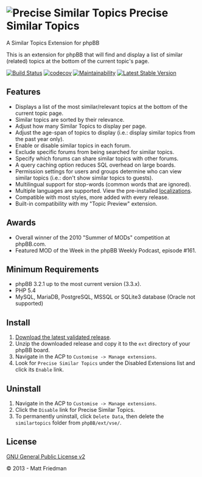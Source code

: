 # ![Precise Similar Topics](https://imattpro.github.io/logo/binoc1.png "Precise Similar Topics") Precise Similar Topics

A Similar Topics Extension for phpBB

This is an extension for phpBB that will find and display a list of similar (related) topics at the bottom of the current topic's page.

[![Build Status](https://github.com/iMattPro/similartopics/actions/workflows/tests.yml/badge.svg)](https://github.com/iMattPro/similartopics/actions)
[![codecov](https://codecov.io/gh/iMattPro/similartopics/branch/master/graph/badge.svg?token=2lqwl0xQrN)](https://codecov.io/gh/iMattPro/similartopics)
[![Maintainability](https://qlty.sh/badges/a157cd93-28e0-4d45-92dd-212f6a5ce05e/maintainability.svg)](https://qlty.sh/gh/iMattPro/projects/similartopics)
[![Latest Stable Version](https://poser.pugx.org/vse/similartopics/v/stable)](https://www.phpbb.com/customise/db/extension/precise_similar_topics/)

## Features
* Displays a list of the most similar/relevant topics at the bottom of the current topic page.
* Similar topics are sorted by their relevance.
* Adjust how many Similar Topics to display per page.
* Adjust the age-span of topics to display (i.e.: display similar topics from the past year only).
* Enable or disable similar topics in each forum.
* Exclude specific forums from being searched for similar topics.
* Specify which forums can share similar topics with other forums.
* A query caching option reduces SQL overhead on large boards.
* Permission settings for users and groups determine who can view similar topics (i.e.: don't show similar topics to guests).
* Multilingual support for stop-words (common words that are ignored).
* Multiple languages are supported. View the pre-installed [localizations](https://github.com/iMattPro/similartopics/tree/master/language).
* Compatible with most styles, more added with every release.
* Built-in compatibility with my "Topic Preview" extension.

## Awards
* Overall winner of the 2010 "Summer of MODs" competition at phpBB.com.
* Featured MOD of the Week in the phpBB Weekly Podcast, episode #161.

## Minimum Requirements
* phpBB 3.2.1 up to the most current version (3.3.x).
* PHP 5.4
* MySQL, MariaDB, PostgreSQL, MSSQL or SQLite3 database (Oracle not supported)

## Install
1. [Download the latest validated release](https://www.phpbb.com/customise/db/extension/precise_similar_topics/).
2. Unzip the downloaded release and copy it to the `ext` directory of your phpBB board.
3. Navigate in the ACP to `Customise -> Manage extensions`.
4. Look for `Precise Similar Topics` under the Disabled Extensions list and click its `Enable` link.

## Uninstall
1. Navigate in the ACP to `Customise -> Manage extensions`.
2. Click the `Disable` link for Precise Similar Topics.
3. To permanently uninstall, click `Delete Data`, then delete the `similartopics` folder from `phpBB/ext/vse/`.

## License
[GNU General Public License v2](http://opensource.org/licenses/GPL-2.0)

© 2013 - Matt Friedman
